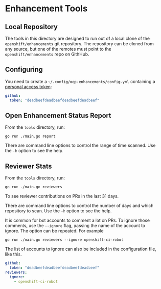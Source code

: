 # Enhancement Tools

## Local Repository

The tools in this directory are designed to run out of a local clone
of the `openshift/enhancements` git repository. The repository can be
cloned from any source, but one of the remotes must point to the
`openshift/enhancements` repo on GithHub.

## Configuring

You need to create a `~/.config/ocp-enhancements/config.yml`
containing a [personal access token](https://github.com/settings/tokens):

```yaml
github:
  token: "deadbeefdeadbeefdeadbeefdeadbeef"
```

## Open Enhancement Status Report

From the `tools` directory, run:

```console
go run ./main.go report
```

There are command line options to control the range of time
scanned. Use the `-h` option to see the help.

## Reviewer Stats

From the `tools` directory, run:

```console
go run ./main.go reviewers
```

To see reviewer contributions on PRs in the last 31 days.

There are command line options to control the number of days and which
repository to scan. Use the `-h` option to see the help.

It is common for bot accounts to comment a lot on PRs. To ignore those
comments, use the `--ignore` flag, passing the name of the account to
ignore. The option can be repeated. For example

```console
go run ./main.go reviewers --ignore openshift-ci-robot
```

The list of accounts to ignore can also be included in the
configuration file, like this.

```yaml
github:
  token: "deadbeefdeadbeefdeadbeefdeadbeef"
reviewers:
  ignore:
    - openshift-ci-robot
```
